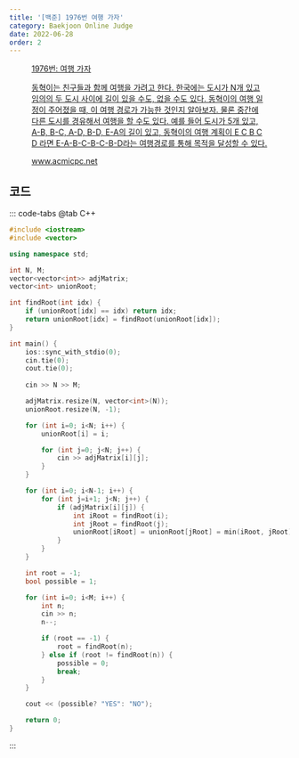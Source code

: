 ```yaml
---
title: '[백준] 1976번 여행 가자'
category: Baekjoon Online Judge
date: 2022-06-28
order: 2
---
```


<figure class="opengraph"><a href="https://www.acmicpc.net/problem/1976" data-source-url="https://www.acmicpc.net/problem/1976">
<div class="og-image" style="background-image: url('https://drive.google.com/uc?export=view&id=1nCax5mgwtYA82T46I_ntU1afsBBNkrLr');"></div>
<div class="og-text">
<p class="og-title">1976번: 여행 가자</p>
<p class="og-desc">동혁이는 친구들과 함께 여행을 가려고 한다. 한국에는 도시가 N개 있고 임의의 두 도시 사이에 길이 있을 수도, 없을 수도 있다. 동혁이의 여행 일정이 주어졌을 때, 이 여행 경로가 가능한 것인지 알아보자. 물론 중간에 다른 도시를 경유해서 여행을 할 수도 있다. 예를 들어 도시가 5개 있고, A-B, B-C, A-D, B-D, E-A의 길이 있고, 동혁이의 여행 계획이 E C B C D 라면 E-A-B-C-B-C-B-D라는 여행경로를 통해 목적을 달성할 수 있다.</p>
<p class="og-host">www.acmicpc.net</p></div></a></figure>

## 코드
::: code-tabs
@tab C++
```cpp
#include <iostream>
#include <vector>

using namespace std;

int N, M;
vector<vector<int>> adjMatrix;
vector<int> unionRoot;

int findRoot(int idx) {
    if (unionRoot[idx] == idx) return idx;
    return unionRoot[idx] = findRoot(unionRoot[idx]);
}

int main() {
    ios::sync_with_stdio(0);
    cin.tie(0);
    cout.tie(0);
    
    cin >> N >> M;

    adjMatrix.resize(N, vector<int>(N));
    unionRoot.resize(N, -1);

    for (int i=0; i<N; i++) {
        unionRoot[i] = i;

        for (int j=0; j<N; j++) {
            cin >> adjMatrix[i][j];
        }
    }

    for (int i=0; i<N-1; i++) {
        for (int j=i+1; j<N; j++) {
            if (adjMatrix[i][j]) {
                int iRoot = findRoot(i);
                int jRoot = findRoot(j);
                unionRoot[iRoot] = unionRoot[jRoot] = min(iRoot, jRoot);
            }
        }
    }

    int root = -1;
    bool possible = 1;

    for (int i=0; i<M; i++) {
        int n;
        cin >> n;
        n--;

        if (root == -1) {
            root = findRoot(n);
        } else if (root != findRoot(n)) {
            possible = 0;
            break;
        }
    }

    cout << (possible? "YES": "NO");

    return 0;
}
```
:::
